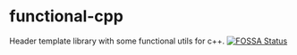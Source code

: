# functional-cpp
Header template library with some functional utils for c++.
[![FOSSA Status](https://app.fossa.io/api/projects/git%2Bgithub.com%2Fdrugilsberg%2Ffunctional-cpp.svg?type=shield)](https://app.fossa.io/projects/git%2Bgithub.com%2Fdrugilsberg%2Ffunctional-cpp?ref=badge_shield)
